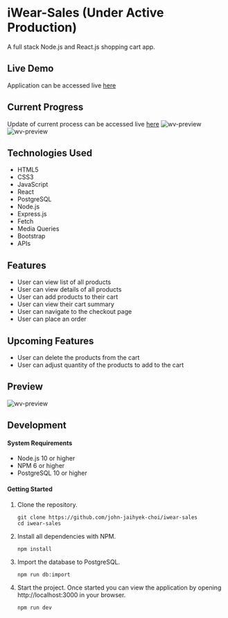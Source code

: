 # iWear-Sales (Under Active Production)
A full stack Node.js and React.js shopping cart app.

## Live Demo
Application can be accessed live [here](https://iwear-sales.johnjhc.com/)

## Current Progress
Update of current process can be accessed live [here](https://iwear.johnjhc.com/)
![wv-preview](https://user-images.githubusercontent.com/57784907/84470118-7687a000-ac37-11ea-9ce1-3f94c8106081.png)
![wv-preview](https://user-images.githubusercontent.com/57784907/84560188-405d2580-acf6-11ea-8f89-39b8710a3169.gif)

## Technologies Used
- HTML5
- CSS3
- JavaScript
- React
- PostgreSQL
- Node.js
- Express.js
- Fetch
- Media Queries
- Bootstrap
- APIs

## Features
- User can view list of all products
- User can view details of all products
- User can add products to their cart
- User can view their cart summary
- User can navigate to the checkout page
- User can place an order

## Upcoming Features

- User can delete the products from the cart
- User can adjust quantity of the products to add to the cart

## Preview
![wv-preview](https://user-images.githubusercontent.com/57784907/78767524-8f29c000-793f-11ea-8d00-be8fcd31f838.gif)

## Development

#### System Requirements

- Node.js 10 or higher
- NPM 6 or higher
- PostgreSQL 10 or higher

#### Getting Started

1. Clone the repository.

    ```shell
    git clone https://github.com/john-jaihyek-choi/iwear-sales
    cd iwear-sales
    ```

1. Install all dependencies with NPM.

    ```shell
    npm install
    ```

1. Import the database to PostgreSQL.

    ```shell
    npm run db:import
    ```

1. Start the project. Once started you can view the application by opening http://localhost:3000 in your browser.

    ```shell
    npm run dev
    ```

